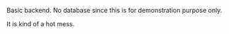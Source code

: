 Basic backend. No database since this is for demonstration purpose only.

It is kind of a hot mess.
